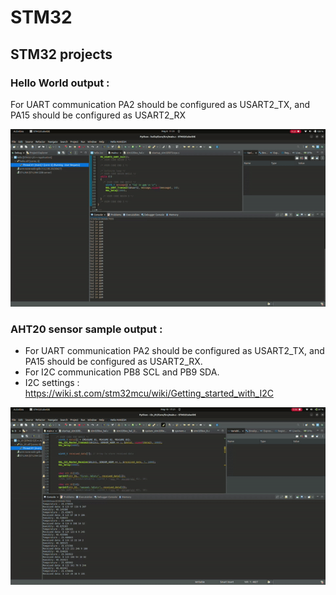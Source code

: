 # STM32
## STM32 projects

### Hello  World output :

For UART communication PA2 should be configured as USART2_TX, and PA15 should be configured as USART2_RX

![alt text](https://github.com/makeshm98/STM32/blob/main/hello/ezgif.com-video-to-gif-converter.gif)

### AHT20 sensor sample output : 

* For UART communication PA2 should be configured as USART2_TX, and PA15 should be configured as USART2_RX.
* For I2C communication PB8 SCL and PB9 SDA.
* I2C settings : https://wiki.st.com/stm32mcu/wiki/Getting_started_with_I2C

![alt text](https://github.com/makeshm98/STM32/blob/main/I2c_01/Screencastfrom10-05-24052154PMIST-ezgif.com-video-to-gif-converter.gif)

